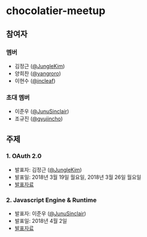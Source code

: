 # chocolatier-meetup

## 참여자

### 멤버

- 김정근 ([@JungleKim](https://github.com/JungleKim))
- 양희찬 ([@yangroro](https://github.com/yangroro))
- 이현수 ([@incleaf](https://github.com/incleaf))

### 초대 멤버

- 이준우 ([@JunuSinclair](https://github.com/JunuSinclair))
- 조규진 ([@gyujincho](https://github.com/gyujincho))

## 주제

### 1. OAuth 2.0

- 발표자: 김정근 ([@JungleKim](https://github.com/JungleKim))
- 발표일: 2018년 3월 19일 월요일, 2018년 3월 26일 월요일
- [발표자료](OAuth/README.md)

### 2. Javascript Engine & Runtime

- 발표자: 이준우 ([@JunuSinclair](https://github.com/JunuSinclair))
- 발표일: 2018년 4월 2일
- [발표자료](Asynchronous%20javascript/README.md)

